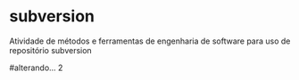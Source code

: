 # subversion
Atividade de métodos e ferramentas de engenharia de software para uso de repositório subversion


#alterando... 2